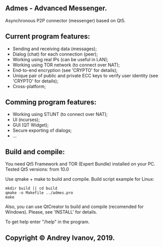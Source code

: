 ## Admes - Advanced Messenger.
Asynchronous P2P connector (messenger) based on Qt5.

## Current program features:
- Sending and receiving data (messages);
- Dialog (chat) for each connection (peer);
- Working using real IPs (can be useful in LAN);
- Working using TOR network (to connect over NAT);
- End-to-end encryption (see 'CRYPTO' for details);
- Unique pair of public and private ECC keys to verify user identity (see 'CRYPTO' for details);
- Cross-platform;

## Comming program features:
- Working using STUNT (to connect over NAT);
- UI (ncurses);
- GUI (QT Widget);
- Secure exporting of dialogs;
- ...

## Build and compile:
You need Qt5 Framework and TOR (Expert Bundle) installed on your PC.
Tested Qt5 versions: from 10.0

Use qmake + make to build and compile.
Build script example for Linux:

    mkdir build || cd build
    qmake -o Makefile ../admes.pro
    make

Also, you can use QtCreator to build and compile (recomended for Windows).
Please, see 'INSTALL' for details.

To get help enter "/help" in the program.

## Copyright © Andrey Ivanov, 2019.